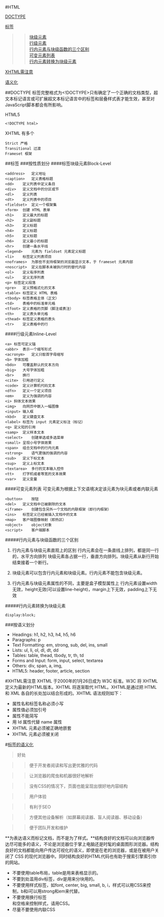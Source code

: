 #HTML
>
[DOCTYPE](#DOCTYPE)
>
[标签](#biaoqian)
>>[块级元素](#kuaijiyuansu)<br/>
[行级元素](#hangjiyuansu)<br/>
[行内元素与块级函数的三个区别](#khqubie)<br/>
[可变元素列表](#kebianyuansu)<br/>
[行内元素转换为块级元素](#zhuanhuan)<br/>
>
[XHTML需注意](#xhtml)
>
[语义化](#yuyihua)

<a href="" id="DOCTYPE"></a>
##DOCTYPE
标签完整格式为<!DOCTYPE>只有确定了一个正确的文档类型，超文本标记语言或可扩展超文本标记语言中的标签和层叠样式表才能生效，甚至对JavaScript脚本都会有所影响。

HTML5

	<!DOCTYPE html>

XHTML 有多个

	Strict 严格
	Transitional 过渡
	Frameset 框架

<a id="biaoqian" ></a>
##标签
###按性质划分
<a id="kuaijiyuansu" ></a>
####标签块级元素Block-Level
>

	<address>	定义地址
	<caption>	定义表格标题
	<dd>	定义列表中定义条目
	<div>	定义文档中的分区或节
	<dl>	定义列表
	<dt>	定义列表中的项目
	<fieldset>	定义一个框架集
	<form>	创建 HTML 表单
	<h1>	定义最大的标题
	<h2>	定义副标题
	<h3>	定义标题
	<h4>	定义标题
	<h5>	定义标题
	<h6>	定义最小的标题
	<hr>	创建一条水平线
	<legend>	元素为 fieldset 元素定义标题
	<li>	标签定义列表项目
	<noframes>	为那些不支持框架的浏览器显示文本，于 frameset 元素内部
	<noscript>	定义在脚本未被执行时的替代内容
	<ol>	定义有序列表
	<ul>	定义无序列表
	<p>	标签定义段落
	<pre>	定义预格式化的文本
	<table>	标签定义 HTML 表格
	<tbody>	标签表格主体（正文）
	<td>	表格中的标准单元格
	<tfoot>	定义表格的页脚（脚注或表注）
	<th>	定义表头单元格
	<thead>	标签定义表格的表头
	<tr>	定义表格中的行
<a id="hangjiyuansu" ></a>
####行级元素Inline-Level
>

	<a>	标签可定义锚
	<abbr>	表示一个缩写形式
	<acronym>	定义只取首字母缩写
	<b>	字体加粗
	<bdo>	可覆盖默认的文本方向
	<big>	大号字体加粗
	<br>	换行
	<cite>	引用进行定义
	<code>	定义计算机代码文本
	<dfn>	定义一个定义项目
	<em>	定义为强调的内容
	<i>	斜体文本效果
	<img>	向网页中嵌入一幅图像
	<input>	输入框
	<kbd>	定义键盘文本
	<label>	标签为 input 元素定义标注（标记）
	<q>	定义短的引用
	<samp>	定义样本文本
	<select>	创建单选或多选菜单
	<small>	呈现小号字体效果
	<span>	组合文档中的行内元素
	<strong>	语气更强的强调的内容
	<sub>	定义下标文本
	<sup>	定义上标文本
	<textarea>	多行的文本输入控件
	<tt>	打字机或者等宽的文本效果
	<var>	定义变量

<a id="kebianyuansu"></a>
####可变元素列表
可变元素为根据上下文语境决定该元素为块元素或者内联元素
>

	<button>	按钮
	<del>	定义文档中已被删除的文本
	<iframe>	创建包含另外一个文档的内联框架（即行内框架）
	<ins>	标签定义已经被插入文档中的文本
	<map>	客户端图像映射（即热区）
	<object>	object对象
	<script>	客户端脚本

<a id="khqubie" ></a>
#####行内元素与块级函数的三个区别

1. 行内元素与块级元素直观上的区别
	行内元素会在一条直线上排列，都是同一行的，水平方向排列
	块级元素各占据一行，垂直方向排列。块级元素从新行开始结束接着一个断行。

2. 块级元素可以包含行内元素和块级元素。行内元素不能包含块级元素。

3. 行内元素与块级元素属性的不同，主要是盒子模型属性上
	行内元素设置width无效，height无效(可以设置line-height)，margin上下无效，padding上下无效

<a href="" id="zhuanhuan"></a>
#####行内元素转换为块级元素

	display:block;

###按语义划分
+ Headings: h1, h2, h3, h4, h5, h6
+ Paragraphs: p
+ Text Formatting: em, strong, sub, del, ins, small
+ Lists: ul, li, ol, dl, dt, dd
+ Tables: table, thead, tbody, tr, th, td
+ Forms and Input: form, input, select, textarea
+ Others: div, span, a, img, <!---->
+ HTML5: header, footer, article, section

<a href="" id="xhtml"></a>
#XHTML需注意
XHTML 于2000年的1月26日成为 W3C 标准。W3C 将 XHTML 定义为最新的HTML版本。XHTML 将逐渐取代 HTML。XHTML是通过把 HTML 和 XML 各自的长处加以结合形成的。XHTML 语法规则如下：

+ 属性名和标签名称必须小写
+ 属性值必须加引号
+ 属性不能简写
+ 用 Id 属性代替 name 属性
+ XHTML 元素必须被正确地嵌套
+ XHTML 元素必须被关闭

<a id="yuyihua" ></a>
#[标签的语义化](http://www.cnblogs.com/freeyiyi1993/p/3615179.html)

> 好处

>> 便于开发者阅读和写出更优雅的代码

>> 让浏览器的爬虫和机器很好地解析

>> 没有CSS的情况下，页面也能呈现出很好地内容结构

>> 用户体验

>> 有利于SEO

>> 方便其他设备解析（如屏幕阅读器、盲人阅读器、移动设备）

>> 便于团队开发和维护

**为表达语义而标记文档，而不是为了样式。**结构良好的文档可以向浏览器传达尽可能多的语义，不论是浏览器位于掌上电脑还是时髦的桌面图形浏览器。结构良好的文档都能向用户传达可视化的语义，即使是在老的浏览器，或是在被用户关闭了 CSS 的现代浏览器中。同时结构良好的HTML代码也有助于搜索引擎索引你的网站。

+ 不要使用table布局，table是用来表格显示的。
+ 不要到处滥用div标签，div是用来分块用的。
+ 不要使用样式标签，如font, center, big, small, b, i，样式可以用CSS来控制，b和i可以用strong和em来代替。
+ 不要使用换行标签<br />和空格来控制样式，请用CSS。
+ 尽量不要使用内联CSS
